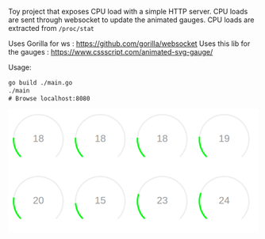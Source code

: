 Toy project that exposes CPU load with a simple HTTP server. CPU loads are sent
through websocket to update the animated gauges. CPU loads are extracted from
`/proc/stat`

Uses Gorilla for ws : https://github.com/gorilla/websocket
Uses this lib for the gauges : https://www.cssscript.com/animated-svg-gauge/

Usage:

```
go build ./main.go
./main
# Browse localhost:8080
```

![Demo](demo.png?raw=true "Demo")
